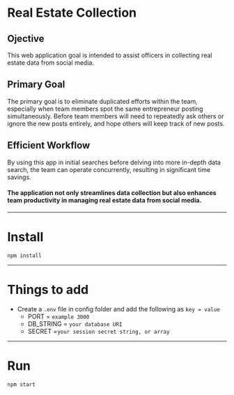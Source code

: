# Real Estate Collection

## Ojective

This web application goal is intended to assist officers in collecting real estate data from social media.

## Primary Goal

The primary goal is to eliminate duplicated efforts within the team, especially when team members spot the same entrepreneur posting simultaneously. Before team members will need to repeatedly ask others or ignore the new posts entirely, and hope others will keep track of new posts.

## Efficient Workflow

By using this app in initial searches before delving into more in-depth data search, the team can operate concurrently, resulting in significant time savings.

#### The application not only streamlines data collection but also enhances team productivity in managing real estate data from social media.

---

# Install

`npm install`

---

# Things to add

- Create a `.env` file in config folder and add the following as `key = value`
  - PORT = `example 3000`
  - DB_STRING = `your database URI`
  - SECRET =`your session secret string, or array`

---

# Run

`npm start`
